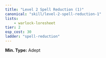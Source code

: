 ```yaml
---
title: "Level 2 Spell Reduction (1)"
canonical: "skill/level-2-spell-reduction-1"
lists:
    - warlock-loresheet
tier: 2
osp_cost: 30
ladder: "spell-reduction"
---
```

**Min. Type:** Adept